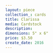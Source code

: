 ```yaml
---
layout: piece
collection_: cards
title: Clarissa
media: Cardstock
description:
dimensions: 5" x 6"
price: $3.50
create_date: 2016
---
```

